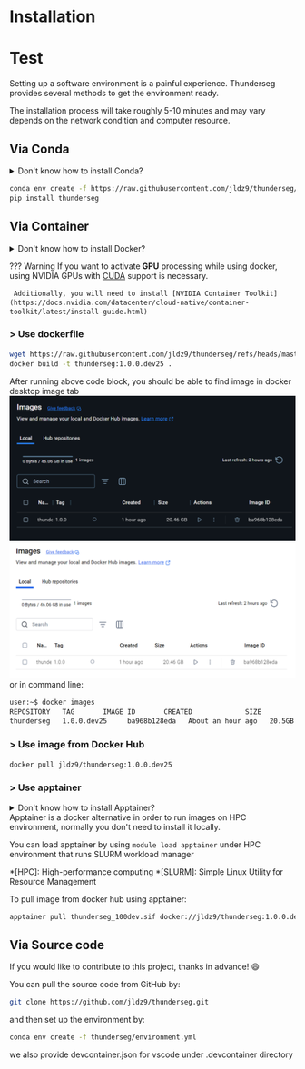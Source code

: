 # Installation
# Test 
Setting up a software environment is a painful experience. Thunderseg provides several methods to get the environment ready.

The installation process will take roughly 5-10 minutes and may vary depends on the network condition and computer resource.

## Via Conda
<details>
  <summary>Don't know how to install Conda?</summary>
  <p> Check <a href="https://docs.anaconda.com/miniconda/install/">Miniconda install guide</a></p>
    <p>OR </p>
  Simply do 
  ```py
    mkdir -p ~/miniconda3
    wget https://repo.anaconda.com/miniconda/Miniconda3-latest-Linux-x86_64.sh -O ~/miniconda3/miniconda.sh
    bash ~/miniconda3/miniconda.sh -b -u -p ~/miniconda3
    rm ~/miniconda3/miniconda.sh
  ```
</details>

```bash
conda env create -f https://raw.githubusercontent.com/jldz9/thunderseg/refs/heads/master/environment.yml
pip install thunderseg
```

## Via Container
<details>
  <summary>Don't know how to install Docker?</summary>
  <p> Check <a href="https://docs.docker.com/engine/install/">Docker install guide</a></p>
</details>

??? Warning
     If you want to activate<b> GPU</b> processing while using docker, using NVIDIA GPUs with [CUDA](https://developer.nvidia.com/cuda-gpus) support is necessary. 

     Additionally, you will need to install [NVIDIA Container Toolkit](https://docs.nvidia.com/datacenter/cloud-native/container-toolkit/latest/install-guide.html) 
### > Use dockerfile

```bash
wget https://raw.githubusercontent.com/jldz9/thunderseg/refs/heads/master/.devcontainer/Dockerfile 
docker build -t thunderseg:1.0.0.dev25 .
```
After running above code block, you should be able to find image in docker desktop image tab 
![docker image](img/docker_img_example_dark.png#only-dark)
![docker image](img/docker_img_example_light.png#only-light)
or in command line: 
```bash
user:~$ docker images
REPOSITORY   TAG       IMAGE ID       CREATED             SIZE
thunderseg   1.0.0.dev25     ba968b128eda   About an hour ago   20.5GB
```

### > Use image from Docker Hub

```bash
docker pull jldz9/thunderseg:1.0.0.dev25
```

### > Use apptainer
<details>
  <summary>Don't know how to install Apptainer?</summary>
  <p> Check <a href="https://apptainer.org/docs/user/latest/quick_start.html#installation">Apptainer install guide</a></p>
</details>
Apptainer is a docker alternative in order to run images on HPC environment, normally you don't need to install it locally.

You can load apptainer by using `module load apptainer` under HPC environment that runs SLURM workload manager

*[HPC]: High-performance computing
*[SLURM]: Simple Linux Utility for Resource Management

To pull image from docker hub using apptainer: 

```bash
apptainer pull thunderseg_100dev.sif docker://jldz9/thunderseg:1.0.0.dev25
```

## Via Source code
If you would like to contribute to this project, thanks in advance! :smile:

You can pull the source code from GitHub by:
```bash
git clone https://github.com/jldz9/thunderseg.git
```
and then set up the environment by: 
```bash
conda env create -f thunderseg/environment.yml
```
we also provide devcontainer.json for vscode under .devcontainer directory

